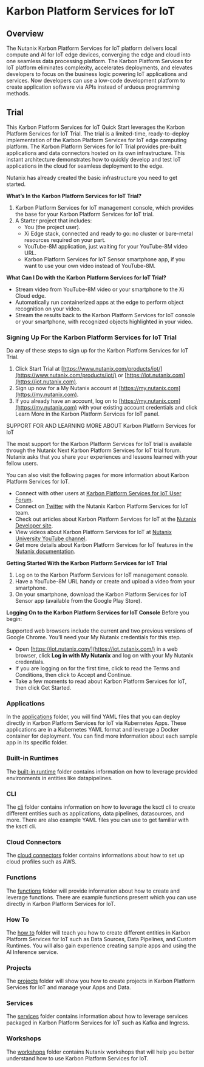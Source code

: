 # Karbon Platform Services for IoT

## Overview
The Nutanix Karbon Platform Services for IoT platform delivers local compute and AI for IoT edge devices, converging the edge and cloud into one seamless data processing platform. The Karbon Platform Services for IoT platform eliminates complexity, accelerates deployments, and elevates developers to focus on the business logic powering IoT applications and services. Now developers can use a low-code development platform to create application software via APIs instead of arduous programming methods.

## Trial
This Karbon Platform Services for IoT Quick Start leverages the Karbon Platform Services for IoT Trial. The trial is a limited-time, ready-to-deploy implementation of the Karbon Platform Services for IoT edge computing platform. The Karbon Platform Services for IoT Trial provides pre-built applications and data connectors hosted on its own infrastructure. This instant architecture demonstrates how to quickly develop and test IoT applications in the cloud for seamless deployment to the edge.

Nutanix has already created the basic infrastructure you need to get started.

**What’s In the Karbon Platform Services for IoT Trial?**
1. Karbon Platform Services for IoT management console, which provides the base for your Karbon Platform Services for IoT trial.
1. A Starter project that includes:
    * You (the project user).
    * Xi Edge stack, connected and ready to go: no cluster or bare-metal resources required on your part.
    * YouTube-8M application, just waiting for your YouTube-8M video URL.
    * Karbon Platform Services for IoT Sensor smartphone app, if you want to use your own video instead of YouTube-8M.

**What Can I Do with the Karbon Platform Services for IoT Trial?**
* Stream video from YouTube-8M video or your smartphone to the Xi Cloud edge.
* Automatically run containerized apps at the edge to perform object recognition on your video.
* Stream the results back to the Karbon Platform Services for IoT console or your smartphone, with recognized objects highlighted in your video.

### Signing Up For the Karbon Platform Services for IoT Trial
Do any of these steps to sign up for the Karbon Platform Services for IoT Trial.
1. Click Start Trial at [https://www.nutanix.com/products/iot/](https://www.nutanix.com/products/iot/) or [https://iot.nutanix.com](https://iot.nutanix.com).
1. Sign up now for a My Nutanix account at [https://my.nutanix.com](https://my.nutanix.com).
1. If you already have an account, log on to [https://my.nutanix.com](https://my.nutanix.com) with your existing account credentials and click Learn More in the Karbon Platform Services for IoT panel.

SUPPORT FOR AND LEARNING MORE ABOUT Karbon Platform Services for IoT

The most support for the Karbon Platform Services for IoT trial is available through the Nutanix Next Karbon Platform Services for IoT trial forum. Nutanix asks that you share your experiences and lessons learned with your fellow users.

You can also visit the following pages for more information about Karbon Platform Services for IoT.

* Connect with other users at [Karbon Platform Services for IoT User Forum](https://next.nutanix.com/xi-iot-72).
* Connect on [Twitter](https://twitter.com/NutanixIoT) with the Nutanix Karbon Platform Services for IoT team.
* Check out articles about Karbon Platform Services for IoT at the [Nutanix Developer site](https://developer.nutanix.com/iot).
* View videos about Karbon Platform Services for IoT at [Nutanix University YouTube channel](https://www.youtube.com/watch?v#wmUkz-XZLJo).
* Get more details about Karbon Platform Services for IoT features in the [Nutanix documentation](https://portal.nutanix.com/?filterKey#type&filterVal#Xi#/page/docs/list).

**Getting Started With the Karbon Platform Services for IoT Trial**
1. Log on to the Karbon Platform Services for IoT management console.
1. Have a YouTube-8M URL handy or create and upload a video from your smartphone.
1. On your smartphone, download the Karbon Platform Services for IoT Sensor app (available from the Google Play Store).

**Logging On to the Karbon Platform Services for IoT Console**
Before you begin:

Supported web browsers include the current and two previous versions of Google Chrome. You’ll need your My Nutanix credentials for this step.
* Open [https://iot.nutanix.com/](https://iot.nutanix.com/) in a web browser, click **Log in with My Nutanix** and log on with your My Nutanix credentials.
* If you are logging on for the first time, click to read the Terms and Conditions, then click to Accept and Continue.
* Take a few moments to read about Karbon Platform Services for IoT, then click Get Started.

### Applications

In the [applications](applications) folder, you will find YAML files that you can deploy directly in Karbon Platform Services for IoT via Kubernetes Apps. These applications are in a Kubernetes YAML format and leverage a Docker container for 
deployment. You can find more information about each sample app in its specific folder. 

### Built-in Runtimes

The [built-in runtime](built-in_runtimes) folder contains information on how to leverage provided environments in entities like datapipelines. 

### CLI

The [cli](cli) folder contains information on how to leverage the ksctl cli to create different entities such as applications, data pipelines, datasources, and more. There are also example YAML files you can use to get 
familiar with the ksctl cli. 

### Cloud Connectors

The [cloud connectors](cloud_connectors) folder contains informations about how to set up cloud profiles such as AWS.

### Functions

The [functions](functions) folder will provide information about how to create and leverage functions. There are example functions present which you can use directly in Karbon Platform Services for IoT. 

### How To

The [how to](how_to) folder will teach you how to create different entities in Karbon Platform Services for IoT such as Data Sources, Data Pipelines, and Custom Runtimes. You will also gain experience creating sample apps and using the AI Inference service.

### Projects

The [projects](projects) folder will show you how to create projects in Karbon Platform Services for IoT and manage your Apps and Data.

### Services

The [services](services) folder contains information about how to leverage services packaged in Karbon Platform Services for IoT such as Kafka and Ingress.

### Workshops

The [workshops](workshops) folder contains Nutanix workshops that will help you better understand how to use Karbon Platform Services for IoT.